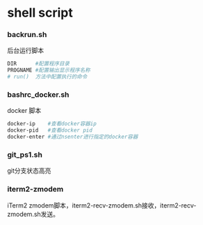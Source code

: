 # shell script

### backrun.sh
后台运行脚本
```bash
DIR      #配置程序目录
PROGNAME #配置输出显示程序名称
# run()  方法中配置执行的命令
```

### bashrc_docker.sh
docker 脚本
```bash
docker-ip    #查看docker容器ip
docker-pid   #查看docker pid
docker-enter #通过nsenter进行指定的docker容器
```

### git_ps1.sh
git分支状态高亮

### iterm2-zmodem
iTerm2 zmodem脚本，iterm2-recv-zmodem.sh接收，iterm2-recv-zmodem.sh发送。
